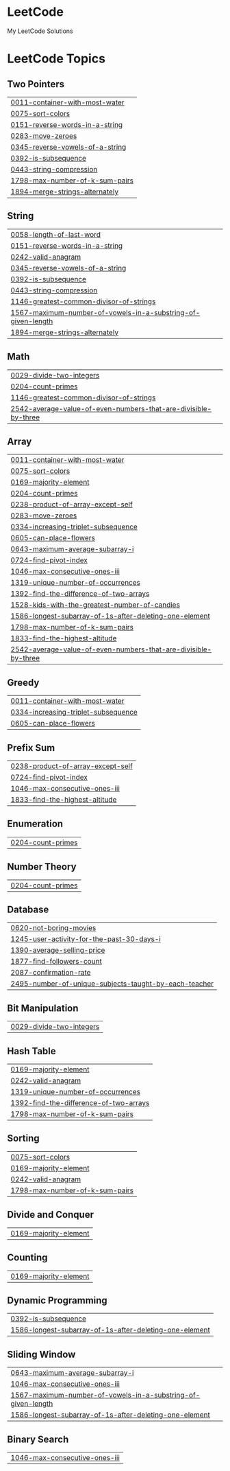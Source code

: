# LeetCode
My LeetCode Solutions

<!---LeetCode Topics Start-->
# LeetCode Topics
## Two Pointers
|  |
| ------- |
| [0011-container-with-most-water](https://github.com/Tamil1701/LeetCode/tree/master/0011-container-with-most-water) |
| [0075-sort-colors](https://github.com/Tamil1701/LeetCode/tree/master/0075-sort-colors) |
| [0151-reverse-words-in-a-string](https://github.com/Tamil1701/LeetCode/tree/master/0151-reverse-words-in-a-string) |
| [0283-move-zeroes](https://github.com/Tamil1701/LeetCode/tree/master/0283-move-zeroes) |
| [0345-reverse-vowels-of-a-string](https://github.com/Tamil1701/LeetCode/tree/master/0345-reverse-vowels-of-a-string) |
| [0392-is-subsequence](https://github.com/Tamil1701/LeetCode/tree/master/0392-is-subsequence) |
| [0443-string-compression](https://github.com/Tamil1701/LeetCode/tree/master/0443-string-compression) |
| [1798-max-number-of-k-sum-pairs](https://github.com/Tamil1701/LeetCode/tree/master/1798-max-number-of-k-sum-pairs) |
| [1894-merge-strings-alternately](https://github.com/Tamil1701/LeetCode/tree/master/1894-merge-strings-alternately) |
## String
|  |
| ------- |
| [0058-length-of-last-word](https://github.com/Tamil1701/LeetCode/tree/master/0058-length-of-last-word) |
| [0151-reverse-words-in-a-string](https://github.com/Tamil1701/LeetCode/tree/master/0151-reverse-words-in-a-string) |
| [0242-valid-anagram](https://github.com/Tamil1701/LeetCode/tree/master/0242-valid-anagram) |
| [0345-reverse-vowels-of-a-string](https://github.com/Tamil1701/LeetCode/tree/master/0345-reverse-vowels-of-a-string) |
| [0392-is-subsequence](https://github.com/Tamil1701/LeetCode/tree/master/0392-is-subsequence) |
| [0443-string-compression](https://github.com/Tamil1701/LeetCode/tree/master/0443-string-compression) |
| [1146-greatest-common-divisor-of-strings](https://github.com/Tamil1701/LeetCode/tree/master/1146-greatest-common-divisor-of-strings) |
| [1567-maximum-number-of-vowels-in-a-substring-of-given-length](https://github.com/Tamil1701/LeetCode/tree/master/1567-maximum-number-of-vowels-in-a-substring-of-given-length) |
| [1894-merge-strings-alternately](https://github.com/Tamil1701/LeetCode/tree/master/1894-merge-strings-alternately) |
## Math
|  |
| ------- |
| [0029-divide-two-integers](https://github.com/Tamil1701/LeetCode/tree/master/0029-divide-two-integers) |
| [0204-count-primes](https://github.com/Tamil1701/LeetCode/tree/master/0204-count-primes) |
| [1146-greatest-common-divisor-of-strings](https://github.com/Tamil1701/LeetCode/tree/master/1146-greatest-common-divisor-of-strings) |
| [2542-average-value-of-even-numbers-that-are-divisible-by-three](https://github.com/Tamil1701/LeetCode/tree/master/2542-average-value-of-even-numbers-that-are-divisible-by-three) |
## Array
|  |
| ------- |
| [0011-container-with-most-water](https://github.com/Tamil1701/LeetCode/tree/master/0011-container-with-most-water) |
| [0075-sort-colors](https://github.com/Tamil1701/LeetCode/tree/master/0075-sort-colors) |
| [0169-majority-element](https://github.com/Tamil1701/LeetCode/tree/master/0169-majority-element) |
| [0204-count-primes](https://github.com/Tamil1701/LeetCode/tree/master/0204-count-primes) |
| [0238-product-of-array-except-self](https://github.com/Tamil1701/LeetCode/tree/master/0238-product-of-array-except-self) |
| [0283-move-zeroes](https://github.com/Tamil1701/LeetCode/tree/master/0283-move-zeroes) |
| [0334-increasing-triplet-subsequence](https://github.com/Tamil1701/LeetCode/tree/master/0334-increasing-triplet-subsequence) |
| [0605-can-place-flowers](https://github.com/Tamil1701/LeetCode/tree/master/0605-can-place-flowers) |
| [0643-maximum-average-subarray-i](https://github.com/Tamil1701/LeetCode/tree/master/0643-maximum-average-subarray-i) |
| [0724-find-pivot-index](https://github.com/Tamil1701/LeetCode/tree/master/0724-find-pivot-index) |
| [1046-max-consecutive-ones-iii](https://github.com/Tamil1701/LeetCode/tree/master/1046-max-consecutive-ones-iii) |
| [1319-unique-number-of-occurrences](https://github.com/Tamil1701/LeetCode/tree/master/1319-unique-number-of-occurrences) |
| [1392-find-the-difference-of-two-arrays](https://github.com/Tamil1701/LeetCode/tree/master/1392-find-the-difference-of-two-arrays) |
| [1528-kids-with-the-greatest-number-of-candies](https://github.com/Tamil1701/LeetCode/tree/master/1528-kids-with-the-greatest-number-of-candies) |
| [1586-longest-subarray-of-1s-after-deleting-one-element](https://github.com/Tamil1701/LeetCode/tree/master/1586-longest-subarray-of-1s-after-deleting-one-element) |
| [1798-max-number-of-k-sum-pairs](https://github.com/Tamil1701/LeetCode/tree/master/1798-max-number-of-k-sum-pairs) |
| [1833-find-the-highest-altitude](https://github.com/Tamil1701/LeetCode/tree/master/1833-find-the-highest-altitude) |
| [2542-average-value-of-even-numbers-that-are-divisible-by-three](https://github.com/Tamil1701/LeetCode/tree/master/2542-average-value-of-even-numbers-that-are-divisible-by-three) |
## Greedy
|  |
| ------- |
| [0011-container-with-most-water](https://github.com/Tamil1701/LeetCode/tree/master/0011-container-with-most-water) |
| [0334-increasing-triplet-subsequence](https://github.com/Tamil1701/LeetCode/tree/master/0334-increasing-triplet-subsequence) |
| [0605-can-place-flowers](https://github.com/Tamil1701/LeetCode/tree/master/0605-can-place-flowers) |
## Prefix Sum
|  |
| ------- |
| [0238-product-of-array-except-self](https://github.com/Tamil1701/LeetCode/tree/master/0238-product-of-array-except-self) |
| [0724-find-pivot-index](https://github.com/Tamil1701/LeetCode/tree/master/0724-find-pivot-index) |
| [1046-max-consecutive-ones-iii](https://github.com/Tamil1701/LeetCode/tree/master/1046-max-consecutive-ones-iii) |
| [1833-find-the-highest-altitude](https://github.com/Tamil1701/LeetCode/tree/master/1833-find-the-highest-altitude) |
## Enumeration
|  |
| ------- |
| [0204-count-primes](https://github.com/Tamil1701/LeetCode/tree/master/0204-count-primes) |
## Number Theory
|  |
| ------- |
| [0204-count-primes](https://github.com/Tamil1701/LeetCode/tree/master/0204-count-primes) |
## Database
|  |
| ------- |
| [0620-not-boring-movies](https://github.com/Tamil1701/LeetCode/tree/master/0620-not-boring-movies) |
| [1245-user-activity-for-the-past-30-days-i](https://github.com/Tamil1701/LeetCode/tree/master/1245-user-activity-for-the-past-30-days-i) |
| [1390-average-selling-price](https://github.com/Tamil1701/LeetCode/tree/master/1390-average-selling-price) |
| [1877-find-followers-count](https://github.com/Tamil1701/LeetCode/tree/master/1877-find-followers-count) |
| [2087-confirmation-rate](https://github.com/Tamil1701/LeetCode/tree/master/2087-confirmation-rate) |
| [2495-number-of-unique-subjects-taught-by-each-teacher](https://github.com/Tamil1701/LeetCode/tree/master/2495-number-of-unique-subjects-taught-by-each-teacher) |
## Bit Manipulation
|  |
| ------- |
| [0029-divide-two-integers](https://github.com/Tamil1701/LeetCode/tree/master/0029-divide-two-integers) |
## Hash Table
|  |
| ------- |
| [0169-majority-element](https://github.com/Tamil1701/LeetCode/tree/master/0169-majority-element) |
| [0242-valid-anagram](https://github.com/Tamil1701/LeetCode/tree/master/0242-valid-anagram) |
| [1319-unique-number-of-occurrences](https://github.com/Tamil1701/LeetCode/tree/master/1319-unique-number-of-occurrences) |
| [1392-find-the-difference-of-two-arrays](https://github.com/Tamil1701/LeetCode/tree/master/1392-find-the-difference-of-two-arrays) |
| [1798-max-number-of-k-sum-pairs](https://github.com/Tamil1701/LeetCode/tree/master/1798-max-number-of-k-sum-pairs) |
## Sorting
|  |
| ------- |
| [0075-sort-colors](https://github.com/Tamil1701/LeetCode/tree/master/0075-sort-colors) |
| [0169-majority-element](https://github.com/Tamil1701/LeetCode/tree/master/0169-majority-element) |
| [0242-valid-anagram](https://github.com/Tamil1701/LeetCode/tree/master/0242-valid-anagram) |
| [1798-max-number-of-k-sum-pairs](https://github.com/Tamil1701/LeetCode/tree/master/1798-max-number-of-k-sum-pairs) |
## Divide and Conquer
|  |
| ------- |
| [0169-majority-element](https://github.com/Tamil1701/LeetCode/tree/master/0169-majority-element) |
## Counting
|  |
| ------- |
| [0169-majority-element](https://github.com/Tamil1701/LeetCode/tree/master/0169-majority-element) |
## Dynamic Programming
|  |
| ------- |
| [0392-is-subsequence](https://github.com/Tamil1701/LeetCode/tree/master/0392-is-subsequence) |
| [1586-longest-subarray-of-1s-after-deleting-one-element](https://github.com/Tamil1701/LeetCode/tree/master/1586-longest-subarray-of-1s-after-deleting-one-element) |
## Sliding Window
|  |
| ------- |
| [0643-maximum-average-subarray-i](https://github.com/Tamil1701/LeetCode/tree/master/0643-maximum-average-subarray-i) |
| [1046-max-consecutive-ones-iii](https://github.com/Tamil1701/LeetCode/tree/master/1046-max-consecutive-ones-iii) |
| [1567-maximum-number-of-vowels-in-a-substring-of-given-length](https://github.com/Tamil1701/LeetCode/tree/master/1567-maximum-number-of-vowels-in-a-substring-of-given-length) |
| [1586-longest-subarray-of-1s-after-deleting-one-element](https://github.com/Tamil1701/LeetCode/tree/master/1586-longest-subarray-of-1s-after-deleting-one-element) |
## Binary Search
|  |
| ------- |
| [1046-max-consecutive-ones-iii](https://github.com/Tamil1701/LeetCode/tree/master/1046-max-consecutive-ones-iii) |
<!---LeetCode Topics End-->
